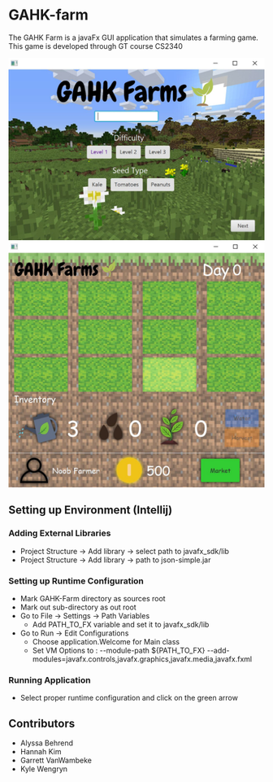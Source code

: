 # GAHK-farm

The GAHK Farm is a javaFx GUI application that simulates a farming game. This game is developed through GT course CS2340

![game screenshot2](/images/gahk_config.JPG?raw=true)
![game screenshot3](/images/gahk_home.JPG?raw=true)


## Setting up Environment (Intellij)

### Adding External Libraries
- Project Structure -> Add library -> select path to javafx_sdk/lib
- Project Structure -> Add library -> path to json-simple.jar 

### Setting up Runtime Configuration
- Mark GAHK-Farm directory as sources root
- Mark out sub-directory as out root
- Go to File -> Settings -> Path Variables
    - Add PATH_TO_FX variable and set it to javafx_sdk/lib
- Go to Run -> Edit Configurations
    - Choose application.Welcome for Main class
    - Set VM Options to : --module-path ${PATH_TO_FX} --add-modules=javafx.controls,javafx.graphics,javafx.media,javafx.fxml
    
### Running Application
- Select proper runtime configuration and click on the green arrow

## Contributors
- Alyssa Behrend
- Hannah Kim
- Garrett VanWambeke
- Kyle Wengryn
